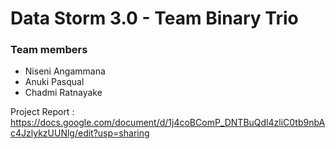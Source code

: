 # Data Storm 3.0 - Team Binary Trio

### Team members

* Niseni Angammana
* Anuki Pasqual
* Chadmi Ratnayake

Project Report : https://docs.google.com/document/d/1j4coBComP_DNTBuQdl4zliC0tb9nbAc4JzlykzUUNlg/edit?usp=sharing
